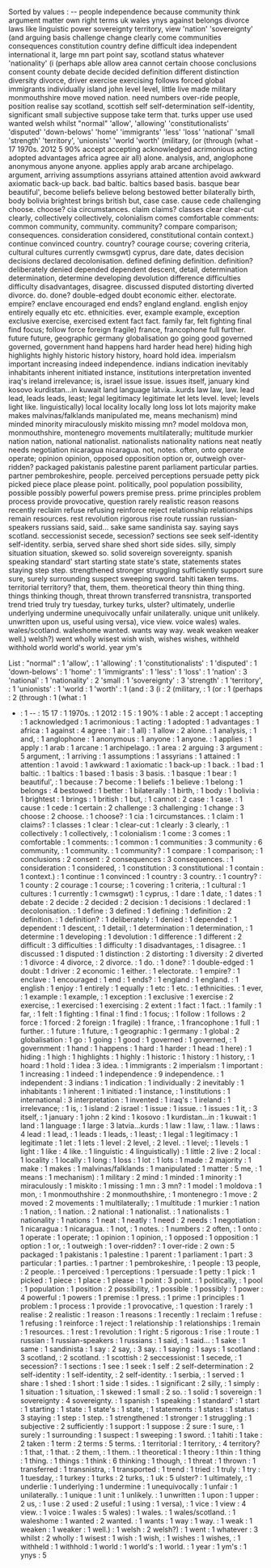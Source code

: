 Sorted by values :
-- people independence because community think argument matter own right terms uk wales ynys against belongs divorce laws like linguistic power sovereignty territory, view 'nation' 'sovereignty' (and arguing basis challenge change clearly come communities consequences constitution country define difficult idea independent international it, large mn part point say, scotland status whatever 'nationality' (i (perhaps able allow area cannot certain choose conclusions consent county debate decide decided definition different distinction diversity divorce, driver exercise exercising follows forced global immigrants individually island john level level, little live made military monmouthshire move moved nation. need numbers over-ride people, position realise say scotland, scottish self self-determination self-identity, significant small subjective suppose take term that. turks upper use used wanted welsh whilst "normal" 'allow', 'allowing' 'constitutionalists' 'disputed' 'down-belows' 'home' 'immigrants' 'less' 'loss' 'national' 'small 'strength' 'territory', 'unionists' 'world 'worth' (military, (or (through (what - 17 1970s. 2012 5 90% accept accepting acknowledged acrimonious acting adopted advantages africa agree air all) alone. analysis, and, anglophone anonymous anyone anyone. applies apply arab arcane archipelago. argument, arriving assumptions assyrians attained attention avoid awkward axiomatic back-up back. bad baltic. baltics based basis. basque bear beautiful', become beliefs believe belong bestowed better bilaterally birth, body bolivia brightest brings british but, case case. cause cede challenging choose. choose? cia circumstances. claim claims? classes clear clear-cut clearly, collectively collectively, colonialism comes comfortable comments: common community, community. community? compare comparison; consequences. consideration considered, constitutional contain context.) continue convinced country. country? courage course; covering criteria, cultural cultures currently cwmsgwt) cyprus, dare date, dates decision decisions declared decolonisation. defined defining definition. definition? deliberately denied depended dependent descent, detail, determination determination, determine developing devolution difference difficulties difficulty disadvantages, disagree. discussed disputed distorting diverted divorce. do. done? double-edged doubt economic either. electorate. empire? enclave encouraged end ends? england england. english enjoy entirely equally etc etc. ethnicities. ever, example example, exception exclusive exercise, exercised extent fact fact. family far, felt fighting final find focus; follow force foreign fragile) france, francophone full further. future future, geographic germany globalisation go going good governed governed, government hand happens hard harder head here) hiding high highlights highly historic history history, hoard hold idea. imperialsm important increasing indeed independence. indians indication inevitably inhabitants inherent initiated instance, institutions interpretation invented iraq's ireland irrelevance; is, israel issue issue. issues itself, january kind kosovo kurdistan...in kuwait land language latvia...kurds law law, law. lead lead, leads leads, least; legal legitimacy legitimate let lets level. level; levels light like. linguistically) local locality locally long loss lot lots majority make makes malvinas/falklands manipulated me, means mechanism) mind minded minority miraculously miskito missing mn? model moldova mon, monmouthshire, montenegro movements multilaterally; multitude murkier nation nation, national nationalist. nationalists nationality nations neat neatly needs negotiation nicaragua nicaragua. not, notes. often, onto operate operate; opinion opinion, opposed opposition option or, outweigh over-ridden? packaged pakistanis palestine parent parliament particular parties. partner pembrokeshire, people. perceived perceptions persuade petty pick picked piece place please point. politically, pool population possibility, possible possibly powerful powers premise press. prime principles problem process provide provocative, question rarely realistic reason reasons recently reclaim refuse refusing reinforce reject relationship relationships remain resources. rest revolution rigorous rise route russian russian-speakers russians said, said... sake same sandinista say. saying says scotland. seccessionist secede, secession? sections see seek self-identity self-identity. serbia, served share shed short side sides. silly, simply situation situation, skewed so. solid sovereign sovereignty. spanish speaking standard' start starting state state's state, statements states staying step step. strengthened stronger struggling sufficiently support sure sure, surely surrounding suspect sweeping sword. tahiti taken terms. territorial territory? that, them, them. theoretical theory thin thing thing. things thinking though, threat thrown transferred transnistra, transported trend tried truly try tuesday, turkey turks, ulster? ultimately, underlie underlying undermine unequivocally unfair unilaterally. unique unit unlikely. unwritten upon us, useful using versa), vice view. voice wales) wales. wales/scotland. waleshome wanted. wants way way. weak weaken weaker well.) welsh?) went wholly wisest wish wish, wishes wishes, withheld withhold world world's world. year ym's 

List :
"normal" : 1
'allow', : 1
'allowing' : 1
'constitutionalists' : 1
'disputed' : 1
'down-belows' : 1
'home' : 1
'immigrants' : 1
'less' : 1
'loss' : 1
'nation' : 3
'national' : 1
'nationality' : 2
'small : 1
'sovereignty' : 3
'strength' : 1
'territory', : 1
'unionists' : 1
'world : 1
'worth' : 1
(and : 3
(i : 2
(military, : 1
(or : 1
(perhaps : 2
(through : 1
(what : 1
- : 1
-- : 15
17 : 1
1970s. : 1
2012 : 1
5 : 1
90% : 1
able : 2
accept : 1
accepting : 1
acknowledged : 1
acrimonious : 1
acting : 1
adopted : 1
advantages : 1
africa : 1
against : 4
agree : 1
air : 1
all) : 1
allow : 2
alone. : 1
analysis, : 1
and, : 1
anglophone : 1
anonymous : 1
anyone : 1
anyone. : 1
applies : 1
apply : 1
arab : 1
arcane : 1
archipelago. : 1
area : 2
arguing : 3
argument : 5
argument, : 1
arriving : 1
assumptions : 1
assyrians : 1
attained : 1
attention : 1
avoid : 1
awkward : 1
axiomatic : 1
back-up : 1
back. : 1
bad : 1
baltic. : 1
baltics : 1
based : 1
basis : 3
basis. : 1
basque : 1
bear : 1
beautiful', : 1
because : 7
become : 1
beliefs : 1
believe : 1
belong : 1
belongs : 4
bestowed : 1
better : 1
bilaterally : 1
birth, : 1
body : 1
bolivia : 1
brightest : 1
brings : 1
british : 1
but, : 1
cannot : 2
case : 1
case. : 1
cause : 1
cede : 1
certain : 2
challenge : 3
challenging : 1
change : 3
choose : 2
choose. : 1
choose? : 1
cia : 1
circumstances. : 1
claim : 1
claims? : 1
classes : 1
clear : 1
clear-cut : 1
clearly : 3
clearly, : 1
collectively : 1
collectively, : 1
colonialism : 1
come : 3
comes : 1
comfortable : 1
comments: : 1
common : 1
communities : 3
community : 6
community, : 1
community. : 1
community? : 1
compare : 1
comparison; : 1
conclusions : 2
consent : 2
consequences : 3
consequences. : 1
consideration : 1
considered, : 1
constitution : 3
constitutional : 1
contain : 1
context.) : 1
continue : 1
convinced : 1
country : 3
country. : 1
country? : 1
county : 2
courage : 1
course; : 1
covering : 1
criteria, : 1
cultural : 1
cultures : 1
currently : 1
cwmsgwt) : 1
cyprus, : 1
dare : 1
date, : 1
dates : 1
debate : 2
decide : 2
decided : 2
decision : 1
decisions : 1
declared : 1
decolonisation. : 1
define : 3
defined : 1
defining : 1
definition : 2
definition. : 1
definition? : 1
deliberately : 1
denied : 1
depended : 1
dependent : 1
descent, : 1
detail, : 1
determination : 1
determination, : 1
determine : 1
developing : 1
devolution : 1
difference : 1
different : 2
difficult : 3
difficulties : 1
difficulty : 1
disadvantages, : 1
disagree. : 1
discussed : 1
disputed : 1
distinction : 2
distorting : 1
diversity : 2
diverted : 1
divorce : 4
divorce, : 2
divorce. : 1
do. : 1
done? : 1
double-edged : 1
doubt : 1
driver : 2
economic : 1
either. : 1
electorate. : 1
empire? : 1
enclave : 1
encouraged : 1
end : 1
ends? : 1
england : 1
england. : 1
english : 1
enjoy : 1
entirely : 1
equally : 1
etc : 1
etc. : 1
ethnicities. : 1
ever, : 1
example : 1
example, : 1
exception : 1
exclusive : 1
exercise : 2
exercise, : 1
exercised : 1
exercising : 2
extent : 1
fact : 1
fact. : 1
family : 1
far, : 1
felt : 1
fighting : 1
final : 1
find : 1
focus; : 1
follow : 1
follows : 2
force : 1
forced : 2
foreign : 1
fragile) : 1
france, : 1
francophone : 1
full : 1
further. : 1
future : 1
future, : 1
geographic : 1
germany : 1
global : 2
globalisation : 1
go : 1
going : 1
good : 1
governed : 1
governed, : 1
government : 1
hand : 1
happens : 1
hard : 1
harder : 1
head : 1
here) : 1
hiding : 1
high : 1
highlights : 1
highly : 1
historic : 1
history : 1
history, : 1
hoard : 1
hold : 1
idea : 3
idea. : 1
immigrants : 2
imperialsm : 1
important : 1
increasing : 1
indeed : 1
independence : 9
independence. : 1
independent : 3
indians : 1
indication : 1
individually : 2
inevitably : 1
inhabitants : 1
inherent : 1
initiated : 1
instance, : 1
institutions : 1
international : 3
interpretation : 1
invented : 1
iraq's : 1
ireland : 1
irrelevance; : 1
is, : 1
island : 2
israel : 1
issue : 1
issue. : 1
issues : 1
it, : 3
itself, : 1
january : 1
john : 2
kind : 1
kosovo : 1
kurdistan...in : 1
kuwait : 1
land : 1
language : 1
large : 3
latvia...kurds : 1
law : 1
law, : 1
law. : 1
laws : 4
lead : 1
lead, : 1
leads : 1
leads, : 1
least; : 1
legal : 1
legitimacy : 1
legitimate : 1
let : 1
lets : 1
level : 2
level, : 2
level. : 1
level; : 1
levels : 1
light : 1
like : 4
like. : 1
linguistic : 4
linguistically) : 1
little : 2
live : 2
local : 1
locality : 1
locally : 1
long : 1
loss : 1
lot : 1
lots : 1
made : 2
majority : 1
make : 1
makes : 1
malvinas/falklands : 1
manipulated : 1
matter : 5
me, : 1
means : 1
mechanism) : 1
military : 2
mind : 1
minded : 1
minority : 1
miraculously : 1
miskito : 1
missing : 1
mn : 3
mn? : 1
model : 1
moldova : 1
mon, : 1
monmouthshire : 2
monmouthshire, : 1
montenegro : 1
move : 2
moved : 2
movements : 1
multilaterally; : 1
multitude : 1
murkier : 1
nation : 1
nation, : 1
nation. : 2
national : 1
nationalist. : 1
nationalists : 1
nationality : 1
nations : 1
neat : 1
neatly : 1
need : 2
needs : 1
negotiation : 1
nicaragua : 1
nicaragua. : 1
not, : 1
notes. : 1
numbers : 2
often, : 1
onto : 1
operate : 1
operate; : 1
opinion : 1
opinion, : 1
opposed : 1
opposition : 1
option : 1
or, : 1
outweigh : 1
over-ridden? : 1
over-ride : 2
own : 5
packaged : 1
pakistanis : 1
palestine : 1
parent : 1
parliament : 1
part : 3
particular : 1
parties. : 1
partner : 1
pembrokeshire, : 1
people : 13
people, : 2
people. : 1
perceived : 1
perceptions : 1
persuade : 1
petty : 1
pick : 1
picked : 1
piece : 1
place : 1
please : 1
point : 3
point. : 1
politically, : 1
pool : 1
population : 1
position : 2
possibility, : 1
possible : 1
possibly : 1
power : 4
powerful : 1
powers : 1
premise : 1
press. : 1
prime : 1
principles : 1
problem : 1
process : 1
provide : 1
provocative, : 1
question : 1
rarely : 1
realise : 2
realistic : 1
reason : 1
reasons : 1
recently : 1
reclaim : 1
refuse : 1
refusing : 1
reinforce : 1
reject : 1
relationship : 1
relationships : 1
remain : 1
resources. : 1
rest : 1
revolution : 1
right : 5
rigorous : 1
rise : 1
route : 1
russian : 1
russian-speakers : 1
russians : 1
said, : 1
said... : 1
sake : 1
same : 1
sandinista : 1
say : 2
say, : 3
say. : 1
saying : 1
says : 1
scotland : 3
scotland, : 2
scotland. : 1
scottish : 2
seccessionist : 1
secede, : 1
secession? : 1
sections : 1
see : 1
seek : 1
self : 2
self-determination : 2
self-identity : 1
self-identity, : 2
self-identity. : 1
serbia, : 1
served : 1
share : 1
shed : 1
short : 1
side : 1
sides. : 1
significant : 2
silly, : 1
simply : 1
situation : 1
situation, : 1
skewed : 1
small : 2
so. : 1
solid : 1
sovereign : 1
sovereignty : 4
sovereignty. : 1
spanish : 1
speaking : 1
standard' : 1
start : 1
starting : 1
state : 1
state's : 1
state, : 1
statements : 1
states : 1
status : 3
staying : 1
step : 1
step. : 1
strengthened : 1
stronger : 1
struggling : 1
subjective : 2
sufficiently : 1
support : 1
suppose : 2
sure : 1
sure, : 1
surely : 1
surrounding : 1
suspect : 1
sweeping : 1
sword. : 1
tahiti : 1
take : 2
taken : 1
term : 2
terms : 5
terms. : 1
territorial : 1
territory, : 4
territory? : 1
that, : 1
that. : 2
them, : 1
them. : 1
theoretical : 1
theory : 1
thin : 1
thing : 1
thing. : 1
things : 1
think : 6
thinking : 1
though, : 1
threat : 1
thrown : 1
transferred : 1
transnistra, : 1
transported : 1
trend : 1
tried : 1
truly : 1
try : 1
tuesday, : 1
turkey : 1
turks : 2
turks, : 1
uk : 5
ulster? : 1
ultimately, : 1
underlie : 1
underlying : 1
undermine : 1
unequivocally : 1
unfair : 1
unilaterally. : 1
unique : 1
unit : 1
unlikely. : 1
unwritten : 1
upon : 1
upper : 2
us, : 1
use : 2
used : 2
useful : 1
using : 1
versa), : 1
vice : 1
view : 4
view. : 1
voice : 1
wales : 5
wales) : 1
wales. : 1
wales/scotland. : 1
waleshome : 1
wanted : 2
wanted. : 1
wants : 1
way : 1
way. : 1
weak : 1
weaken : 1
weaker : 1
well.) : 1
welsh : 2
welsh?) : 1
went : 1
whatever : 3
whilst : 2
wholly : 1
wisest : 1
wish : 1
wish, : 1
wishes : 1
wishes, : 1
withheld : 1
withhold : 1
world : 1
world's : 1
world. : 1
year : 1
ym's : 1
ynys : 5
